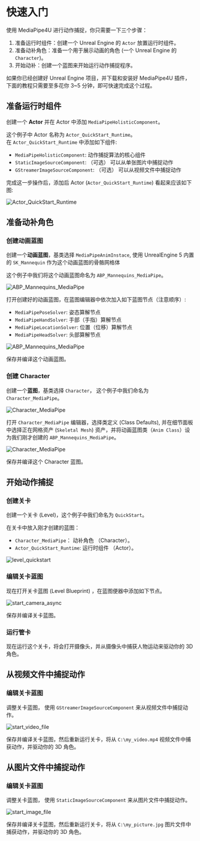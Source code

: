 # 快速入门

使用 MediaPipe4U 进行动作捕捉，你只需要一下三个步骤：

1. 准备运行时组件：创建一个 Unreal Engine 的 `Actor` 放置运行时组件。
2. 准备动补角色：准备一个用于展示动画的角色 (一个 Unreal Engine 的 `Character`)。
3. 开始动补：创建一个蓝图来开始运行动作捕捉程序。

如果你已经创建好 Unreal Engine 项目，并下载和安装好 MediaPipe4U 插件，下面的教程只需要至多花你 3~5 分钟，即可快速完成这个过程。


## 准备运行时组件

创建一个 **Actor** 并在 Actor 中添加 `MediaPipeHolisticComponent`。   

这个例子中 Actor 名称为 `Actor_QuickStart_Runtime`。   
在 `Actor_QuickStart_Runtime` 中添加如下组件:   

- `MediaPipeHolisticComponent`: 动作捕捉算法的核心组件
- `StaticImageSourceComponent`: （可选） 可以从单张图片中捕捉动作
- `GStreamerImageSourceComponent`: （可选） 可以从视频文件中捕捉动作

完成这一步操作后，添加后 Actor (`Actor_QuickStart_Runtime`) 看起来应该如下图:


![Actor_QuickStart_Runtime](./images/quick_start/prepare_runtime_actor.jpg "Actor_QuickStart_Runtime")


## 准备动补角色

### 创建动画蓝图

创建一个**动画蓝图**，基类选择 `MediaPipeAnimInstace`, 使用 UnrealEngine 5 内置的 `SK_Mannequin` 作为这个动画蓝图的骨骼网格体  

这个例子中我们将这个动画蓝图命名为 `ABP_Mannequins_MediaPipe`。

![ABP_Mannequins_MediaPipe](./images/quick_start/create_anim_blueprint.jpg "ABP_Mannequins_MediaPipe")

打开创建好的动画蓝图，在蓝图编辑器中依次加入如下蓝图节点（注意顺序）:

- `MediaPipePoseSolver`: 姿态算解节点
- `MediaPipeHandSolver`: 手部（手指）算解节点
- `MediaPipeLocationSolver`: 位置（位移）算解节点
- `MediaPipeHeadSolver`: 头部算解节点

![ABP_Mannequins_MediaPipe](./images/quick_start/anim_blueprint_graph.jpg "ABP_Mannequins_MediaPipe")

保存并编译这个动画蓝图。

### 创建 Character

创建一个**蓝图**，基类选择 `Character`， 这个例子中我们命名为 `Character_MediaPipe`。

![Character_MediaPipe](./images/quick_start/create_character.jpg "Character_MediaPipe")

打开 `Character_MediaPipe` 编辑器，选择类定义 (Class Defaults), 并在细节面板中选择正在网格资产 (`Skeletal Mesh`) 资产，并将动画蓝图类（`Anim Class`）设为我们刚才创建的 `ABP_Mannequins_MediaPipe`。

![Character_MediaPipe](./images/quick_start/character_details.jpg "Character_MediaPipe")

保存并编译这个 Character 蓝图。


## 开始动作捕捉

### 创建关卡

创建一个关卡 (Level)，这个例子中我们命名为 `QuickStart`。

在关卡中放入刚才创建的蓝图：

- `Character_MediaPipe`： 动补角色 （Character）。
- `Actor_QuickStart_Runtime`: 运行时组件 （Actor）。

![level_quickstart](./images/quick_start/level_quickstart.jpg "level_quickstart")

### 编辑关卡蓝图

现在打开关卡蓝图 (Level Blueprint) ，在蓝图便器中添加如下节点。

![start_camera_async](./images/quick_start/start_camera.jpg "start_camera_async")

保存并编译关卡蓝图。

### 运行管卡

现在运行这个关卡，将会打开摄像头，并从摄像头中捕获人物运动来驱动你的 3D 角色。


## 从视频文件中捕捉动作

### 编辑关卡蓝图

调整关卡蓝图， 使用 `GStreamerImageSourceComponent` 来从视频文件中捕捉动作。

![start_video_file](./images/quick_start/start_video_file.jpg "start_video_file")

保存并编译关卡蓝图，然后重新运行关卡，将从 `C:\my_video.mp4` 视频文件中捕获动作，并驱动你的 3D 角色。


## 从图片文件中捕捉动作

### 编辑关卡蓝图

调整关卡蓝图， 使用 `StaticImageSourceComponent` 来从图片文件中捕捉动作。

![start_image_file](./images/quick_start/start_image_file.jpg "start_image_file")

保存并编译关卡蓝图，然后重新运行关卡，将从 `C:\my_picture.jpg` 图片文件中捕获动作，并驱动你的 3D 角色。
